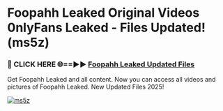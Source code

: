 # Foopahh Leaked Original Videos 0nlyFans Leaked - Files Updated! (ms5z)

<h3>🔴 CLICK HERE 🌐==►► <a href="https://tinyurl.com/x26r9saj" rel="nofollow">Foopahh Leaked Updated Files</a></h3>

Get Foopahh Leaked and all content. Now you can access all videos and pictures of Foopahh Leaked. New Updated Files 2025!

[![ms5z](https://i.imgur.com/LkgZPqh.gif)](https://tinyurl.com/x26r9saj)
